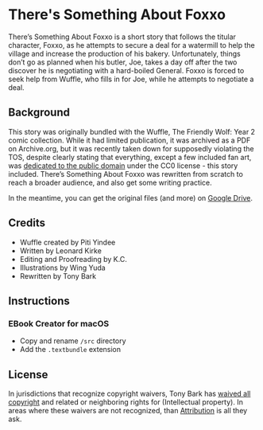 # There's Something About Foxxo

There’s Something About Foxxo is a short story that follows the titular character, Foxxo, as he attempts to secure a deal for a watermill to help the village and increase the production of his bakery. Unfortunately, things don’t go as planned when his butler, Joe, takes a day off after the two discover he is negotiating with a hard-boiled General. Foxxo is forced to seek help from Wuffle, who fills in for Joe, while he attempts to negotiate a deal.

## Background

This story was originally bundled with the Wuffle, The Friendly Wolf: Year 2 comic collection. While it had limited publication, it was archived as a PDF on Archive.org, but it was recently taken down for supposedly violating the TOS, despite clearly stating that everything, except a few included fan art, was [dedicated to the public domain](https://sheezy.art/url/https://web.archive.org/web/20150512024057/http://www.wufflecomics.com/free-license) under the CC0 license - this story included. There’s Something About Foxxo was rewritten from scratch to reach a broader audience, and also get some writing practice.

In the meantime, you can get the original files (and more) on [Google Drive](https://sheezy.art/url/https://drive.google.com/drive/folders/1LG9Dgzp1dz9h41y0HJda0G668RVhdEVD?usp=sharing).

## Credits

- Wuffle created by Piti Yindee
- Written by Leonard Kirke
- Editing and Proofreading by K.C.
- Illustrations by Wing Yuda
- Rewritten by Tony Bark

## Instructions

### EBook Creator for macOS

- Copy and rename `/src` directory
- Add the `.textbundle` extension

## License

In jurisdictions that recognize copyright waivers, Tony Bark has [waived all copyright](LICENSE) and related or neighboring rights for (Intellectual property). In areas where these waivers are not recognized, than [Attribution](LICENSE-BY) is all they ask.
